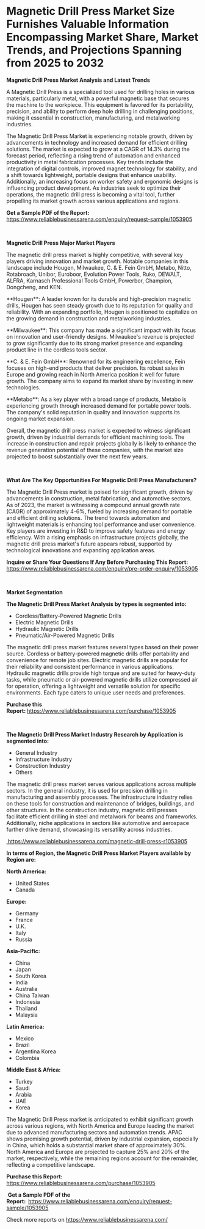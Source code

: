 <p><h1>Magnetic Drill Press Market Size Furnishes Valuable Information Encompassing Market Share, Market Trends, and Projections Spanning from 2025 to 2032</h1></p><p><strong>Magnetic Drill Press Market Analysis and Latest Trends</strong></p>
<p><p>A Magnetic Drill Press is a specialized tool used for drilling holes in various materials, particularly metal, with a powerful magnetic base that secures the machine to the workpiece. This equipment is favored for its portability, precision, and ability to perform deep hole drilling in challenging positions, making it essential in construction, manufacturing, and metalworking industries.</p><p>The Magnetic Drill Press Market is experiencing notable growth, driven by advancements in technology and increased demand for efficient drilling solutions. The market is expected to grow at a CAGR of 14.3% during the forecast period, reflecting a rising trend of automation and enhanced productivity in metal fabrication processes. Key trends include the integration of digital controls, improved magnet technology for stability, and a shift towards lightweight, portable designs that enhance usability. Additionally, an increasing focus on worker safety and ergonomic designs is influencing product development. As industries seek to optimize their operations, the magnetic drill press is becoming a vital tool, further propelling its market growth across various applications and regions.</p></p>
<p><strong>Get a Sample PDF of the Report:&nbsp;</strong> <a href="https://www.reliablebusinessarena.com/enquiry/request-sample/1053905?utm_campaign=2292&utm_medium=2&utm_source=Github&utm_content=ia&utm_term=18022025&utm_id=magnetic-drill-press">https://www.reliablebusinessarena.com/enquiry/request-sample/1053905</a></p>
<p>&nbsp;</p>
<p><strong>Magnetic Drill Press Major Market Players</strong></p>
<p><p>The magnetic drill press market is highly competitive, with several key players driving innovation and market growth. Notable companies in this landscape include Hougen, Milwaukee, C. & E. Fein GmbH, Metabo, Nitto, Rotabroach, Unibor, Euroboor, Evolution Power Tools, Ruko, DEWALT, ALFRA, Karnasch Professional Tools GmbH, Powerbor, Champion, Dongcheng, and KEN.</p><p>**Hougen**: A leader known for its durable and high-precision magnetic drills, Hougen has seen steady growth due to its reputation for quality and reliability. With an expanding portfolio, Hougen is positioned to capitalize on the growing demand in construction and metalworking industries.</p><p>**Milwaukee**: This company has made a significant impact with its focus on innovation and user-friendly designs. Milwaukee's revenue is projected to grow significantly due to its strong market presence and expanding product line in the cordless tools sector.</p><p>**C. & E. Fein GmbH**: Renowned for its engineering excellence, Fein focuses on high-end products that deliver precision. Its robust sales in Europe and growing reach in North America position it well for future growth. The company aims to expand its market share by investing in new technologies.</p><p>**Metabo**: As a key player with a broad range of products, Metabo is experiencing growth through increased demand for portable power tools. The company's solid reputation in quality and innovation supports its ongoing market expansion.</p><p>Overall, the magnetic drill press market is expected to witness significant growth, driven by industrial demands for efficient machining tools. The increase in construction and repair projects globally is likely to enhance the revenue generation potential of these companies, with the market size projected to boost substantially over the next few years.</p></p>
<p>&nbsp;</p>
<p><strong>What Are The Key Opportunities For Magnetic Drill Press Manufacturers?</strong></p>
<p><p>The Magnetic Drill Press market is poised for significant growth, driven by advancements in construction, metal fabrication, and automotive sectors. As of 2023, the market is witnessing a compound annual growth rate (CAGR) of approximately 4-6%, fueled by increasing demand for portable and efficient drilling solutions. The trend towards automation and lightweight materials is enhancing tool performance and user convenience. Key players are investing in R&D to improve safety features and energy efficiency. With a rising emphasis on infrastructure projects globally, the magnetic drill press market's future appears robust, supported by technological innovations and expanding application areas.</p></p>
<p><strong>Inquire or Share Your Questions If Any Before Purchasing This Report:</strong> <a href="https://www.reliablebusinessarena.com/enquiry/pre-order-enquiry/1053905?utm_campaign=2292&utm_medium=2&utm_source=Github&utm_content=ia&utm_term=18022025&utm_id=magnetic-drill-press">https://www.reliablebusinessarena.com/enquiry/pre-order-enquiry/1053905</a></p>
<p>&nbsp;</p>
<p><strong>Market Segmentation</strong></p>
<p><strong>The Magnetic Drill Press Market Analysis by types is segmented into:</strong></p>
<p><ul><li>Cordless/Battery-Powered Magnetic Drills</li><li>Electric Magnetic Drills</li><li>Hydraulic Magnetic Drills</li><li>Pneumatic/Air-Powered Magnetic Drills</li></ul></p>
<p><p>The magnetic drill press market features several types based on their power source. Cordless or battery-powered magnetic drills offer portability and convenience for remote job sites. Electric magnetic drills are popular for their reliability and consistent performance in various applications. Hydraulic magnetic drills provide high torque and are suited for heavy-duty tasks, while pneumatic or air-powered magnetic drills utilize compressed air for operation, offering a lightweight and versatile solution for specific environments. Each type caters to unique user needs and preferences.</p></p>
<p><strong>Purchase this Report:&nbsp;</strong><a href="https://www.reliablebusinessarena.com/purchase/1053905?utm_campaign=2292&utm_medium=2&utm_source=Github&utm_content=ia&utm_term=18022025&utm_id=magnetic-drill-press">https://www.reliablebusinessarena.com/purchase/1053905</a></p>
<p>&nbsp;</p>
<p><strong>The Magnetic Drill Press Market Industry Research by Application is segmented into:</strong></p>
<p><ul><li>General Industry</li><li>Infrastructure Industry</li><li>Construction Industry</li><li>Others</li></ul></p>
<p><p>The magnetic drill press market serves various applications across multiple sectors. In the general industry, it is used for precision drilling in manufacturing and assembly processes. The infrastructure industry relies on these tools for construction and maintenance of bridges, buildings, and other structures. In the construction industry, magnetic drill presses facilitate efficient drilling in steel and metalwork for beams and frameworks. Additionally, niche applications in sectors like automotive and aerospace further drive demand, showcasing its versatility across industries.</p></p>
<p><a href="https://www.reliablebusinessarena.com/magnetic-drill-press-r1053905?utm_campaign=2292&utm_medium=2&utm_source=Github&utm_content=ia&utm_term=18022025&utm_id=magnetic-drill-press">&nbsp;https://www.reliablebusinessarena.com/magnetic-drill-press-r1053905</a></p>
<p><strong>In terms of Region, the Magnetic Drill Press Market Players available by Region are:</strong></p>
<p>
    <p> <strong> North America: </strong>
        <ul>
            <li>United States</li>
            <li>Canada</li>
        </ul>
        </p> 
    <p> <strong> Europe: </strong>
        <ul>
            <li>Germany</li>
            <li>France</li>
            <li>U.K.</li>
            <li>Italy</li>
            <li>Russia</li>
        </ul>
        </p> 
    <p> <strong> Asia-Pacific: </strong>
        <ul>
            <li>China</li>
            <li>Japan</li>
            <li>South Korea</li>
            <li>India</li>
            <li>Australia</li>
            <li>China Taiwan</li>
            <li>Indonesia</li>
            <li>Thailand</li>
            <li>Malaysia</li>
        </ul>
        </p> 
    <p> <strong> Latin America: </strong>
        <ul>
            <li>Mexico</li>
            <li>Brazil</li>
            <li>Argentina Korea</li>
            <li>Colombia</li>
        </ul>
        </p> 
    <p> <strong> Middle East & Africa: </strong>
        <ul>
            <li>Turkey</li>
            <li>Saudi</li>
            <li>Arabia</li>
            <li>UAE</li>
            <li>Korea</li>
        </ul>
    </p>
    </p>
<p><p>The Magnetic Drill Press market is anticipated to exhibit significant growth across various regions, with North America and Europe leading the market due to advanced manufacturing sectors and automation trends. APAC shows promising growth potential, driven by industrial expansion, especially in China, which holds a substantial market share of approximately 30%. North America and Europe are projected to capture 25% and 20% of the market, respectively, while the remaining regions account for the remainder, reflecting a competitive landscape.</p></p>
<p><strong>Purchase this Report: </strong><a href="https://www.reliablebusinessarena.com/purchase/1053905?utm_campaign=2292&utm_medium=2&utm_source=Github&utm_content=ia&utm_term=18022025&utm_id=magnetic-drill-press">https://www.reliablebusinessarena.com/purchase/1053905</a></p>
<p>&nbsp;<strong>Get a Sample PDF of the Report:&nbsp;&nbsp;</strong><a href="https://www.reliablebusinessarena.com/enquiry/request-sample/1053905?utm_campaign=2292&utm_medium=2&utm_source=Github&utm_content=ia&utm_term=18022025&utm_id=magnetic-drill-press">https://www.reliablebusinessarena.com/enquiry/request-sample/1053905</a></p>
<p><strong></strong></p>
<p>Check more reports on <a href="https://www.reliablebusinessarena.com/?utm_campaign=2292&utm_medium=2&utm_source=Github&utm_content=ia&utm_term=18022025&utm_id=magnetic-drill-press">https://www.reliablebusinessarena.com/</a></p>